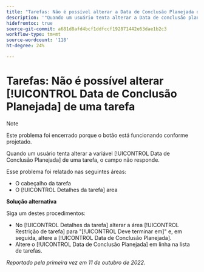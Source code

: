 ```yaml
---
title: "Tarefas: Não é possível alterar a Data de Conclusão Planejada de uma tarefa"
description: '"Quando um usuário tenta alterar a Data de conclusão planejada de uma tarefa, o campo fica sem resposta. “'
hidefromtoc: true
source-git-commit: a681d8afd4bcf1ddfccf192871442e63dae1b2c3
workflow-type: tm+mt
source-wordcount: '118'
ht-degree: 24%

---
```



# Tarefas: Não é possível alterar [!UICONTROL Data de Conclusão Planejada] de uma tarefa

>[!NOTE]
>
>Este problema foi encerrado porque o botão está funcionando conforme projetado.

Quando um usuário tenta alterar a variável [!UICONTROL Data de Conclusão Planejada] de uma tarefa, o campo não responde.

Esse problema foi relatado nas seguintes áreas:

* O cabeçalho da tarefa
* O [!UICONTROL Detalhes da tarefa] area

**Solução alternativa**

Siga um destes procedimentos:

* No [!UICONTROL Detalhes da tarefa] alterar a área [!UICONTROL Restrição de tarefa] para &quot;[!UICONTROL Deve terminar em]&quot; e, em seguida, altere a [!UICONTROL Data de Conclusão Planejada].
* Altere o [!UICONTROL Data de Conclusão Planejada] em linha na lista de tarefas.

_Reportado pela primeira vez em 11 de outubro de 2022._

